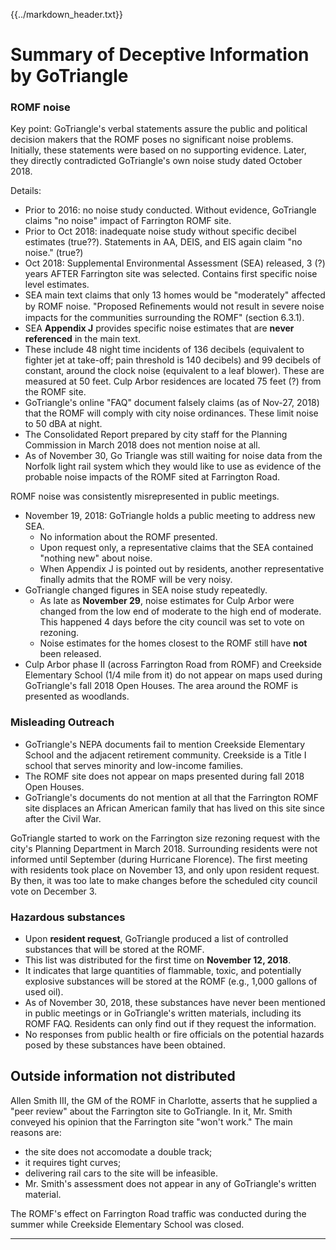{{../markdown_header.txt}}

# Summary of Deceptive Information by GoTriangle

### ROMF noise

Key point: GoTriangle's verbal statements assure the public and political decision makers that the ROMF poses no significant noise problems. Initially, these statements were based on no supporting evidence. Later, they directly contradicted GoTriangle's own noise study dated October 2018.

Details:

* Prior to 2016: no noise study conducted. Without evidence, GoTriangle claims "no noise" impact of Farrington ROMF site.
* Prior to Oct 2018: inadequate noise study without specific decibel estimates (true??). Statements in AA, DEIS, and EIS again claim "no noise." (true?)
* Oct 2018: Supplemental Environmental Assessment (SEA) released, 3 (?) years AFTER Farrington site was selected. Contains first specific noise level estimates.
* SEA main text claims that only 13 homes would be "moderately" affected by ROMF noise. "Proposed Reﬁnements would not result in severe noise impacts for the communities surrounding the ROMF" (section 6.3.1).
* SEA **Appendix J** provides specific noise estimates that are **never referenced** in the main text. 
* These include 48 night time incidents of 136 decibels (equivalent to fighter jet at take-off; pain threshold is 140 decibels) and 99 decibels of constant, around the clock noise (equivalent to a leaf blower). These are measured at 50 feet. Culp Arbor residences are located 75 feet (?) from the ROMF site.
* GoTriangle's online "FAQ" document falsely claims (as of Nov-27, 2018) that the ROMF will comply with city noise ordinances. These limit noise to 50 dBA at night.
* The Consolidated Report prepared by city staff for the Planning Commission in March 2018 does not mention noise at all. 
* As of November 30, Go Triangle was still waiting for noise data from the Norfolk light rail system which they would like to use as evidence of the probable noise impacts of the ROMF sited at Farrington Road. 

ROMF noise was consistently misrepresented in public meetings.

* November 19, 2018: GoTriangle holds a public meeting to address new SEA. 
	* No information about the ROMF presented. 
	* Upon request only, a representative claims that the SEA contained "nothing new" about noise. 
	* When Appendix J is pointed out by residents, another representative finally admits that the ROMF will be very noisy.
* GoTriangle changed figures in SEA noise study repeatedly. 
	* As late as **November 29**, noise estimates for Culp Arbor were changed from the low end of moderate to the high end of moderate. This happened 4 days before the city council was set to vote on rezoning.
	* Noise estimates for the homes closest to the ROMF still have **not** been released.
* Culp Arbor phase II (across Farrington Road from ROMF) and Creekside Elementary School (1/4 mile from it) do not appear on maps used during GoTriangle's fall 2018 Open Houses. The area around the ROMF is presented as woodlands.

### Misleading Outreach

* GoTriangle's NEPA documents fail to mention Creekside Elementary School and the adjacent retirement community. Creekside is a Title I school that serves minority and low-income families.
* The ROMF site does not appear on maps presented during fall 2018 Open Houses.
* GoTriangle's documents do not mention at all that the Farrington ROMF site displaces an African American family that has lived on this site since after the Civil War.

GoTriangle started to work on the Farrington size rezoning request with the city's Planning Department in March 2018. Surrounding residents were not informed until September (during Hurricane Florence). The first meeting with residents took place on November 13, and only upon resident request. By then, it was too late to make changes before the scheduled city council vote on December 3.

### Hazardous substances

* Upon **resident request**, GoTriangle produced a list of controlled substances that will be stored at the ROMF. 
* This list was distributed for the first time on **November 12, 2018**. 
* It indicates that large quantities of flammable, toxic, and potentially explosive substances will be stored at the ROMF (e.g., 1,000 gallons of used oil).
* As of November 30, 2018, these substances have never been mentioned in public meetings or in GoTriangle's written materials, including its ROMF FAQ. Residents can only find out if they request the information.
* No responses from public health or fire officials on the potential hazards posed by these substances have been obtained.

## Outside information not distributed

Allen Smith III, the GM of the ROMF in Charlotte, asserts that he supplied a "peer review" about the Farrington site to GoTriangle. In it, Mr. Smith conveyed his opinion that the Farrington site "won't work." The main reasons are:

* the site does not accomodate a double track;
* it requires tight curves;
* delivering rail cars to the site will be infeasible.
* Mr. Smith's assessment does not appear in any of GoTriangle's written material.

The ROMF's effect on Farrington Road traffic was conducted during the summer while Creekside Elementary School was closed.


-----------------